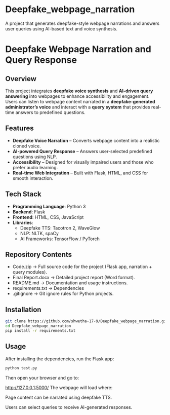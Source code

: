 # Deepfake_webpage_narration
A project that generates deepfake-style webpage narrations and answers user queries using AI-based text and voice synthesis.

# Deepfake Webpage Narration and Query Response

## Overview
This project integrates **deepfake voice synthesis** and **AI-driven query answering** into webpages to enhance accessibility and engagement.  
Users can listen to webpage content narrated in a **deepfake-generated administrator’s voice** and interact with a **query system** that provides real-time answers to predefined questions.

## Features
- **Deepfake Voice Narration** – Converts webpage content into a realistic cloned voice.
- **AI-powered Query Response** – Answers user-selected predefined questions using NLP.
- **Accessibility** – Designed for visually impaired users and those who prefer audio learning.
- **Real-time Web Integration** – Built with Flask, HTML, and CSS for smooth interaction.

## Tech Stack
- **Programming Language**: Python 3
- **Backend**: Flask
- **Frontend**: HTML, CSS, JavaScript
- **Libraries**: 
  - Deepfake TTS: Tacotron 2, WaveGlow
  - NLP: NLTK, spaCy
  - AI Frameworks: TensorFlow / PyTorch

## Repository Contents
- Code.zip → Full source code for the project (Flask app, narration + query modules).
- Final Report.docx → Detailed project report (Word format).
- README.md → Documentation and usage instructions.
- requirements.txt → Dependencies
- .gitignore → Git ignore rules for Python projects.

## Installation
```bash
git clone https://github.com/shwetha-17-9/Deepfake_webpage_narration.git
cd Deepfake_webpage_narration
pip install -r requirements.txt
```

## Usage
After installing the dependencies, run the Flask app:

```bash
python test.py
```
Then open your browser and go to:

http://127.0.0.1:5000/
The webpage will load where:

Page content can be narrated using deepfake TTS.

Users can select queries to receive AI-generated responses.
